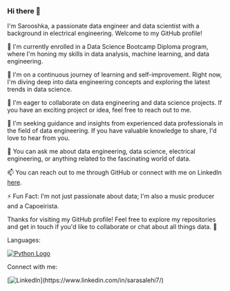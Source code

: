 ### Hi there 👋

I'm Sarooshka, a passionate data engineer and data scientist with a background in electrical engineering. Welcome to my GitHub profile!

🔭 I'm currently enrolled in a Data Science Bootcamp Diploma program, where I'm honing my skills in data analysis, machine learning, and data engineering.

🌱 I'm on a continuous journey of learning and self-improvement. Right now, I'm diving deep into data engineering concepts and exploring the latest trends in data science.

👯 I'm eager to collaborate on data engineering and data science projects. If you have an exciting project or idea, feel free to reach out to me.

🤔 I'm seeking guidance and insights from experienced data professionals in the field of data engineering. If you have valuable knowledge to share, I'd love to hear from you.

💬 You can ask me about data engineering, data science, electrical engineering, or anything related to the fascinating world of data.

📫 You can reach out to me through GitHub or connect with me on LinkedIn [here](https://www.linkedin.com/in/sarasalehi7/).

⚡ Fun Fact: I'm not just passionate about data; I'm also a music producer and a Capoeirista.

Thanks for visiting my GitHub profile! Feel free to explore my repositories and get in touch if you'd like to collaborate or chat about all things data. 🚀

Languages:

[![Python Logo](https://www.python.org/static/community_logos/python-logo.png)](https://www.python.org/)










Connect with me:

[![LinkedIn]([[https://images.app.goo.gl/U1PK2kdVbUQjyAgc9.png](https://upload.wikimedia.org/wikipedia/commons/5/51/Google_Cloud_logo.svg)](https://upload.wikimedia.org/wikipedia/commons/5/51/Google_Cloud_logo.svg))](https://www.linkedin.com/in/sarasalehi7/)

 
